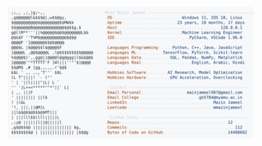 <picture>
  <source srcset="https://raw.githubusercontent.com/mmazinjameel/mmazinjameel/main/dark_mode.svg?v=1758578999" media="(prefers-color-scheme: dark)">
  <img src="https://raw.githubusercontent.com/mmazinjameel/mmazinjameel/main/light_mode.svg?v=1758578999">
</picture>
